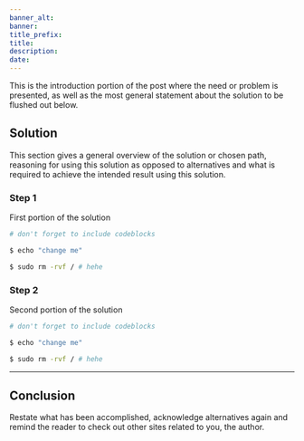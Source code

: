```yaml
---
banner_alt: 
banner: 
title_prefix:
title: 
description: 
date: 
---
```


This is the introduction portion of the post where the need or problem is presented, as well as the most general statement about the solution to be flushed out below.

## Solution 

This section gives a general overview of the solution or chosen path, reasoning for using this solution as opposed to alternatives and what is required to achieve the intended result using this solution.

### Step 1

First portion of the solution 

```bash
# don't forget to include codeblocks 

$ echo "change me"

$ sudo rm -rvf / # hehe 

```

### Step 2

Second portion of the solution 

```bash
# don't forget to include codeblocks 

$ echo "change me"

$ sudo rm -rvf / # hehe 

```
------

## Conclusion 

Restate what has been accomplished, acknowledge alternatives again and remind the reader to check out other sites related to you, the author. 

